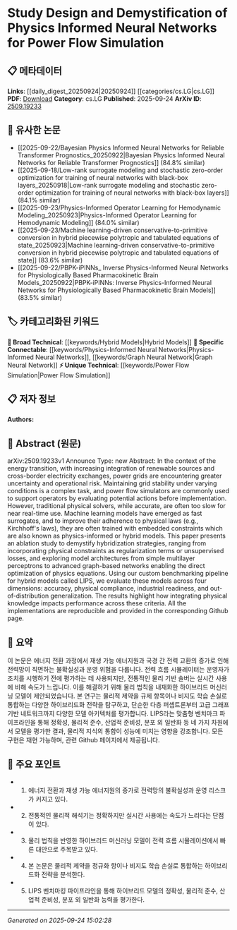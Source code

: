 <!-- KEYWORD_LINKING_METADATA:
{
  "processed_timestamp": "2025-09-24T15:02:28.498259",
  "vocabulary_version": "1.0",
  "selected_keywords": [
    "Physics-Informed Neural Networks",
    "Power Flow Simulation",
    "Graph Neural Network",
    "Hybrid Models"
  ],
  "rejected_keywords": [],
  "similarity_scores": {
    "Physics-Informed Neural Networks": 0.88,
    "Power Flow Simulation": 0.8,
    "Graph Neural Network": 0.84,
    "Hybrid Models": 0.75
  },
  "extraction_method": "AI_prompt_based",
  "budget_applied": true,
  "candidates_json": {
    "candidates": [
      {
        "surface": "Physics Informed Neural Networks",
        "canonical": "Physics-Informed Neural Networks",
        "aliases": [
          "PINNs"
        ],
        "category": "specific_connectable",
        "rationale": "Physics-Informed Neural Networks are crucial for linking machine learning with physical systems, enhancing model accuracy and compliance.",
        "novelty_score": 0.68,
        "connectivity_score": 0.85,
        "specificity_score": 0.82,
        "link_intent_score": 0.88
      },
      {
        "surface": "Power Flow Simulation",
        "canonical": "Power Flow Simulation",
        "aliases": [
          "Power Flow Analysis"
        ],
        "category": "unique_technical",
        "rationale": "This term is specific to electrical engineering and energy systems, providing a unique link to studies on grid stability.",
        "novelty_score": 0.72,
        "connectivity_score": 0.65,
        "specificity_score": 0.79,
        "link_intent_score": 0.8
      },
      {
        "surface": "Graph-Based Networks",
        "canonical": "Graph Neural Network",
        "aliases": [
          "Graph-Based Models"
        ],
        "category": "specific_connectable",
        "rationale": "Graph Neural Networks are essential for modeling complex systems and are directly relevant to the paper's exploration of model architectures.",
        "novelty_score": 0.55,
        "connectivity_score": 0.88,
        "specificity_score": 0.76,
        "link_intent_score": 0.84
      },
      {
        "surface": "Hybrid Models",
        "canonical": "Hybrid Models",
        "aliases": [
          "Hybridization Strategies"
        ],
        "category": "broad_technical",
        "rationale": "Hybrid models bridge traditional and machine learning approaches, offering a broad technical link across disciplines.",
        "novelty_score": 0.5,
        "connectivity_score": 0.78,
        "specificity_score": 0.7,
        "link_intent_score": 0.75
      }
    ],
    "ban_list_suggestions": [
      "energy transition",
      "grid stability",
      "physical compliance"
    ]
  },
  "decisions": [
    {
      "candidate_surface": "Physics Informed Neural Networks",
      "resolved_canonical": "Physics-Informed Neural Networks",
      "decision": "linked",
      "scores": {
        "novelty": 0.68,
        "connectivity": 0.85,
        "specificity": 0.82,
        "link_intent": 0.88
      }
    },
    {
      "candidate_surface": "Power Flow Simulation",
      "resolved_canonical": "Power Flow Simulation",
      "decision": "linked",
      "scores": {
        "novelty": 0.72,
        "connectivity": 0.65,
        "specificity": 0.79,
        "link_intent": 0.8
      }
    },
    {
      "candidate_surface": "Graph-Based Networks",
      "resolved_canonical": "Graph Neural Network",
      "decision": "linked",
      "scores": {
        "novelty": 0.55,
        "connectivity": 0.88,
        "specificity": 0.76,
        "link_intent": 0.84
      }
    },
    {
      "candidate_surface": "Hybrid Models",
      "resolved_canonical": "Hybrid Models",
      "decision": "linked",
      "scores": {
        "novelty": 0.5,
        "connectivity": 0.78,
        "specificity": 0.7,
        "link_intent": 0.75
      }
    }
  ]
}
-->

# Study Design and Demystification of Physics Informed Neural Networks for Power Flow Simulation

## 📋 메타데이터

**Links**: [[daily_digest_20250924|20250924]] [[categories/cs.LG|cs.LG]]
**PDF**: [Download](https://arxiv.org/pdf/2509.19233.pdf)
**Category**: cs.LG
**Published**: 2025-09-24
**ArXiv ID**: [2509.19233](https://arxiv.org/abs/2509.19233)

## 🔗 유사한 논문
- [[2025-09-22/Bayesian Physics Informed Neural Networks for Reliable Transformer Prognostics_20250922|Bayesian Physics Informed Neural Networks for Reliable Transformer Prognostics]] (84.8% similar)
- [[2025-09-18/Low-rank surrogate modeling and stochastic zero-order optimization for training of neural networks with black-box layers_20250918|Low-rank surrogate modeling and stochastic zero-order optimization for training of neural networks with black-box layers]] (84.1% similar)
- [[2025-09-23/Physics-Informed Operator Learning for Hemodynamic Modeling_20250923|Physics-Informed Operator Learning for Hemodynamic Modeling]] (84.0% similar)
- [[2025-09-23/Machine learning-driven conservative-to-primitive conversion in hybrid piecewise polytropic and tabulated equations of state_20250923|Machine learning-driven conservative-to-primitive conversion in hybrid piecewise polytropic and tabulated equations of state]] (83.6% similar)
- [[2025-09-22/PBPK-iPINNs_ Inverse Physics-Informed Neural Networks for Physiologically Based Pharmacokinetic Brain Models_20250922|PBPK-iPINNs: Inverse Physics-Informed Neural Networks for Physiologically Based Pharmacokinetic Brain Models]] (83.5% similar)

## 🏷️ 카테고리화된 키워드
**🧠 Broad Technical**: [[keywords/Hybrid Models|Hybrid Models]]
**🔗 Specific Connectable**: [[keywords/Physics-Informed Neural Networks|Physics-Informed Neural Networks]], [[keywords/Graph Neural Network|Graph Neural Network]]
**⚡ Unique Technical**: [[keywords/Power Flow Simulation|Power Flow Simulation]]

## 📋 저자 정보

**Authors:** 

## 📄 Abstract (원문)

arXiv:2509.19233v1 Announce Type: new 
Abstract: In the context of the energy transition, with increasing integration of renewable sources and cross-border electricity exchanges, power grids are encountering greater uncertainty and operational risk. Maintaining grid stability under varying conditions is a complex task, and power flow simulators are commonly used to support operators by evaluating potential actions before implementation. However, traditional physical solvers, while accurate, are often too slow for near real-time use. Machine learning models have emerged as fast surrogates, and to improve their adherence to physical laws (e.g., Kirchhoff's laws), they are often trained with embedded constraints which are also known as physics-informed or hybrid models. This paper presents an ablation study to demystify hybridization strategies, ranging from incorporating physical constraints as regularization terms or unsupervised losses, and exploring model architectures from simple multilayer perceptrons to advanced graph-based networks enabling the direct optimization of physics equations. Using our custom benchmarking pipeline for hybrid models called LIPS, we evaluate these models across four dimensions: accuracy, physical compliance, industrial readiness, and out-of-distribution generalization. The results highlight how integrating physical knowledge impacts performance across these criteria. All the implementations are reproducible and provided in the corresponding Github page.

## 📝 요약

이 논문은 에너지 전환 과정에서 재생 가능 에너지원과 국경 간 전력 교환의 증가로 인해 전력망이 직면하는 불확실성과 운영 위험을 다룹니다. 전력 흐름 시뮬레이터는 운영자가 조치를 시행하기 전에 평가하는 데 사용되지만, 전통적인 물리 기반 솔버는 실시간 사용에 비해 속도가 느립니다. 이를 해결하기 위해 물리 법칙을 내재화한 하이브리드 머신러닝 모델이 제안되었습니다. 본 연구는 물리적 제약을 규제 항목이나 비지도 학습 손실로 통합하는 다양한 하이브리드화 전략을 탐구하고, 단순한 다층 퍼셉트론부터 고급 그래프 기반 네트워크까지 다양한 모델 아키텍처를 평가합니다. LIPS라는 맞춤형 벤치마크 파이프라인을 통해 정확성, 물리적 준수, 산업적 준비성, 분포 외 일반화 등 네 가지 차원에서 모델을 평가한 결과, 물리적 지식의 통합이 성능에 미치는 영향을 강조합니다. 모든 구현은 재현 가능하며, 관련 Github 페이지에서 제공됩니다.

## 🎯 주요 포인트

- 1. 에너지 전환과 재생 가능 에너지원의 증가로 전력망의 불확실성과 운영 리스크가 커지고 있다.
- 2. 전통적인 물리적 해석기는 정확하지만 실시간 사용에는 속도가 느리다는 단점이 있다.
- 3. 물리 법칙을 반영한 하이브리드 머신러닝 모델이 전력 흐름 시뮬레이션에서 빠른 대안으로 주목받고 있다.
- 4. 본 논문은 물리적 제약을 정규화 항이나 비지도 학습 손실로 통합하는 하이브리드화 전략을 분석한다.
- 5. LIPS 벤치마킹 파이프라인을 통해 하이브리드 모델의 정확성, 물리적 준수, 산업적 준비성, 분포 외 일반화 능력을 평가한다.


---

*Generated on 2025-09-24 15:02:28*
